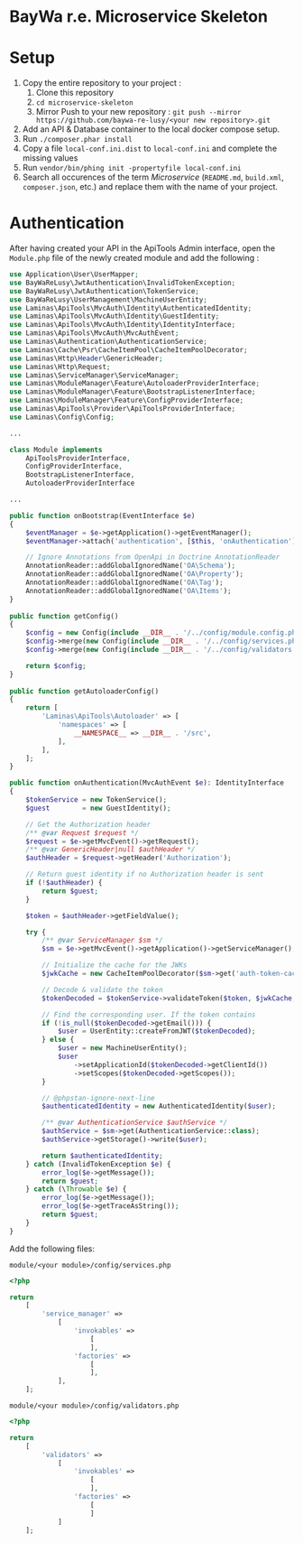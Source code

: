 BayWa r.e. Microservice Skeleton
================================

# Setup

1. Copy the entire repository to your project :
   1. Clone this repository
   2. `cd microservice-skeleton`
   3. Mirror Push to your new repository : `git push --mirror https://github.com/baywa-re-lusy/<your new repository>.git`
2. Add an API & Database container to the local docker compose setup.
2. Run `./composer.phar install`
3. Copy a file `local-conf.ini.dist` to `local-conf.ini` and complete the missing values
4. Run `vendor/bin/phing init -propertyfile local-conf.ini`
5. Search all occurences of the term *Microservice* (`README.md`, `build.xml`, `composer.json`, etc.) and replace them with the name of your project.

# Authentication

After having created your API in the ApiTools Admin interface, open the `Module.php` file of the newly created module and add the following :

```php
use Application\User\UserMapper;
use BayWaReLusy\JwtAuthentication\InvalidTokenException;
use BayWaReLusy\JwtAuthentication\TokenService;
use BayWaReLusy\UserManagement\MachineUserEntity;
use Laminas\ApiTools\MvcAuth\Identity\AuthenticatedIdentity;
use Laminas\ApiTools\MvcAuth\Identity\GuestIdentity;
use Laminas\ApiTools\MvcAuth\Identity\IdentityInterface;
use Laminas\ApiTools\MvcAuth\MvcAuthEvent;
use Laminas\Authentication\AuthenticationService;
use Laminas\Cache\Psr\CacheItemPool\CacheItemPoolDecorator;
use Laminas\Http\Header\GenericHeader;
use Laminas\Http\Request;
use Laminas\ServiceManager\ServiceManager;
use Laminas\ModuleManager\Feature\AutoloaderProviderInterface;
use Laminas\ModuleManager\Feature\BootstrapListenerInterface;
use Laminas\ModuleManager\Feature\ConfigProviderInterface;
use Laminas\ApiTools\Provider\ApiToolsProviderInterface;
use Laminas\Config\Config;

...

class Module implements
    ApiToolsProviderInterface,
    ConfigProviderInterface,
    BootstrapListenerInterface,
    AutoloaderProviderInterface

...

public function onBootstrap(EventInterface $e)
{
    $eventManager = $e->getApplication()->getEventManager();
    $eventManager->attach('authentication', [$this, 'onAuthentication'], 10000);

    // Ignore Annotations from OpenApi in Doctrine AnnotationReader
    AnnotationReader::addGlobalIgnoredName('OA\Schema');
    AnnotationReader::addGlobalIgnoredName('OA\Property');
    AnnotationReader::addGlobalIgnoredName('OA\Tag');
    AnnotationReader::addGlobalIgnoredName('OA\Items');
}
 
public function getConfig()
{
    $config = new Config(include __DIR__ . '/../config/module.config.php');
    $config->merge(new Config(include __DIR__ . '/../config/services.php'));
    $config->merge(new Config(include __DIR__ . '/../config/validators.php'));

    return $config;
}
 
public function getAutoloaderConfig()
{
    return [
        'Laminas\ApiTools\Autoloader' => [
            'namespaces' => [
                __NAMESPACE__ => __DIR__ . '/src',
            ],
        ],
    ];
}

public function onAuthentication(MvcAuthEvent $e): IdentityInterface
{
    $tokenService = new TokenService();
    $guest        = new GuestIdentity();

    // Get the Authorization header
    /** @var Request $request */
    $request = $e->getMvcEvent()->getRequest();
    /** @var GenericHeader|null $authHeader */
    $authHeader = $request->getHeader('Authorization');

    // Return guest identity if no Authorization header is sent
    if (!$authHeader) {
        return $guest;
    }

    $token = $authHeader->getFieldValue();

    try {
        /** @var ServiceManager $sm */
        $sm = $e->getMvcEvent()->getApplication()->getServiceManager();

        // Initialize the cache for the JWKs
        $jwkCache = new CacheItemPoolDecorator($sm->get('auth-token-cache'));

        // Decode & validate the token
        $tokenDecoded = $tokenService->validateToken($token, $jwkCache, $sm->get('config')['auth']['jwksUrl']);

        // Find the corresponding user. If the token contains
        if (!is_null($tokenDecoded->getEmail())) {
            $user = UserEntity::createFromJWT($tokenDecoded);
        } else {
            $user = new MachineUserEntity();
            $user
                ->setApplicationId($tokenDecoded->getClientId())
                ->setScopes($tokenDecoded->getScopes());
        }

        // @phpstan-ignore-next-line
        $authenticatedIdentity = new AuthenticatedIdentity($user);

        /** @var AuthenticationService $authService */
        $authService = $sm->get(AuthenticationService::class);
        $authService->getStorage()->write($user);

        return $authenticatedIdentity;
    } catch (InvalidTokenException $e) {
        error_log($e->getMessage());
        return $guest;
    } catch (\Throwable $e) {
        error_log($e->getMessage());
        error_log($e->getTraceAsString());
        return $guest;
    }
}
```

Add the following files:

`module/<your module>/config/services.php`
```php
<?php

return
    [
        'service_manager' =>
            [
                'invokables' =>
                    [
                    ],
                'factories' =>
                    [
                    ],
            ],
    ];

```

`module/<your module>/config/validators.php`
```php
<?php

return
    [
        'validators' =>
            [
                'invokables' =>
                    [
                    ],
                'factories' =>
                    [
                    ]
            ]
    ];

```
